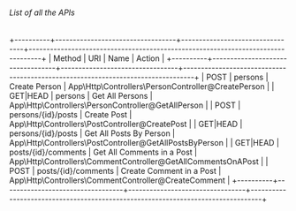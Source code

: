 ###### List of all the APIs


+----------+----------------------------------+---------------------------------+---------------------------------------------------------------------------------+
| Method   | URI                              | Name                            | Action                                                                          |
+----------+----------------------------------+---------------------------------+---------------------------------------------------------------------------------+
| POST     | persons                          | Create Person                   | App\Http\Controllers\PersonController@CreatePerson                              |
| GET|HEAD | persons                          | Get All Persons                 | App\Http\Controllers\PersonController@GetAllPerson                              |
| POST     | persons/{id}/posts               | Create Post                     | App\Http\Controllers\PostController@CreatePost                                  |
| GET|HEAD | persons/{id}/posts               | Get All Posts By Person         | App\Http\Controllers\PostController@GetAllPostsByPerson                         |
| GET|HEAD | posts/{id}/comments              | Get All Comments in a Post      | App\Http\Controllers\CommentController@GetAllCommentsOnAPost                    |
| POST     | posts/{id}/comments              | Create Comment in a Post        | App\Http\Controllers\CommentController@CreateComment                            |
+----------+----------------------------------+---------------------------------+---------------------------------------------------------------------------------+

